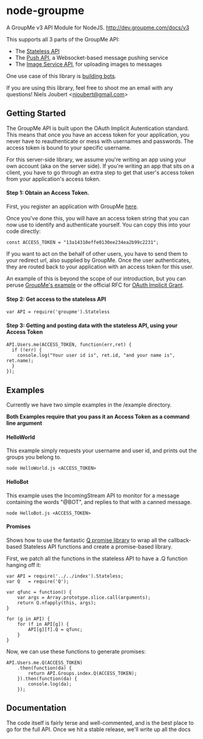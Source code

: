 node-groupme
============

A GroupMe v3 API Module for NodeJS.
http://dev.groupme.com/docs/v3

This supports all 3 parts of the GroupMe API:

- The [Stateless API](http://dev.groupme.com/docs/v3)
- The [Push API](http://dev.groupme.com/tutorials/push), a Websocket-based message pushing service 
- The [Image Service API](http://dev.groupme.com/docs/image_service), for uploading images to messages

One use case of this library is [building bots](http://dev.groupme.com/tutorials/bots).

If you are using this library, feel free to shoot me an email with any questions! Niels Joubert <[njoubert@gmail.com](mailto:njoubert@gmail.com)>

## Getting Started

The GroupMe API is built upon the OAuth Implicit Autentication standard.
This means that once you have an access token for your application, you never have to reauthenticate or mess with usernames and passwords. The access token is bound to your specific username.

For this server-side library, we assume you're writing an app using your own account (aka on the server side). If you're writing an app that sits on a client, you have to go through an extra step to get that user's access token from your application's access token.

#### Step 1: Obtain an Access Token.

First, you register an application with GroupMe [here](http://dev.groupme.com/applications/new).

Once you've done this, you will have an access token string that you can now use to identify and authenticate yourself. You can copy this into your code directly:

    const ACCESS_TOKEN = "13a14310effe0130ee234ea2b99c2231";

If you want to act on the behalf of other users, you have to send them to your redirect url, also supplied by GroupMe. Once the user authenticates, they are routed back to your application with an access token for this user.

An example of this is beyond the scope of our introduction, but you can peruse [GroupMe's example](http://dev.groupme.com/) or the official RFC for [OAuth Implicit Grant](http://tools.ietf.org/html/rfc6749#section-4.2).

#### Step 2: Get access to the stateless API

    var API = require('groupme').Stateless

#### Step 3: Getting and posting data with the stateless API, using your Access Token
    
    API.Users.me(ACCESS_TOKEN, function(err,ret) {
      if (!err) {
        console.log("Your user id is", ret.id, "and your name is", ret.name);        
      }
    });

## Examples

Currently we have two simple examples in the /example directory.

**Both Examples require that you pass it an Access Token as a command line argument**

#### HelloWorld

This example simply requests your username and user id, and prints out the groups you belong to.

    node HelloWorld.js <ACCESS_TOKEN>
    
#### HelloBot

This example uses the IncomingStream API to monitor for a message containing the words "@BOT", and replies to that with a canned message.

    node HelloBot.js <ACCESS_TOKEN>

#### Promises

Shows how to use the fantastic [Q promise library](http://documentup.com/kriskowal/q/) to wrap all the callback-based Stateless API functions and create a promise-based library.

First, we patch all the functions in the stateless API to have a .Q function hanging off it:

    var API = require('../../index').Stateless;
    var Q   = require('Q');

    var qfunc = function() {
        var args = Array.prototype.slice.call(arguments);
        return Q.nfapply(this, args);
    }

    for (g in API) {
        for (f in API[g]) {
            API[g][f].Q = qfunc;
        }
    }

Now, we can use these functions to generate promises:

    API.Users.me.Q(ACCESS_TOKEN)
        .then(function(da) { 
            return API.Groups.index.Q(ACCESS_TOKEN); 
        }).then(function(da) {
            console.log(da);
        });


## Documentation

The code itself is fairly terse and well-commented, and is the best place to go for the full API. Once we hit a stable release, we'll write up all the docs